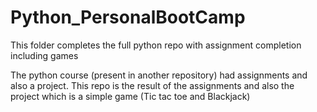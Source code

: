 # Python_PersonalBootCamp
This folder completes the full python repo with assignment completion including games

The python course (present in another repository) had assignments and also a project. 
This repo is the result of the assignments and also the project which is a simple game (Tic tac toe and Blackjack) 
